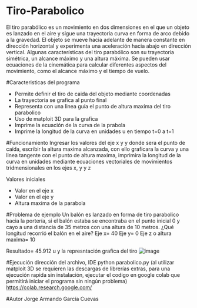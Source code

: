 # Tiro-Parabolico
El tiro parabólico es un movimiento en dos dimensiones en el que un objeto es lanzado en el aire y sigue una trayectoria curva en forma de arco debido a la gravedad. El objeto se mueve hacia adelante de manera constante en dirección horizontal y experimenta una aceleración hacia abajo en dirección vertical. Algunas características del tiro parabólico son su trayectoria simétrica, un alcance máximo y una altura máxima. Se pueden usar ecuaciones de la cinemática para calcular diferentes aspectos del movimiento, como el alcance máximo y el tiempo de vuelo.

#Caracteristicas del programa
- Permite definir el tiro de caida del objeto mediante coordenadas
- La trayectoria se grafica al punto final
- Representa con una linea guía el punto de altura maxima del tiro parabolico
- Uso de matploit 3D para la grafica
- Imprime la ecuación de la curva de la prabola
- Imprime la longitud de la curva en unidades u en tiempo t=0 a t=1

#Funcionamiento
Ingresar los valores del eje x y y donde sera el punto de caída, escribir la altura maxima alcanzada, con ello graficara la curva y una linea tangente con el punto de altura maxima, imprimira la longitud de la curva en unidades mediante ecuaciones vectoriales de movimientos tridmensionales en los ejes x, y y z 

Valores iniciales
- Valor en el eje x
- Valor en el eje y
- Altura maxima de la parabola

#Problema de ejemplo
Un balón es lanzado en forma de tiro parabolico hacia la portería, si el balón estaba se encontraba en el punto inicial 0 y cayo a una distancia de 35 metros con una altura de 10 metros. ¿Qué longitud recorrió el balón en el aire? 
Eje x= 40
Eje y= 0
Eje z o altura maxima= 10

Resultado= 45.912 u y la represntación grafica del tiro 
![image](https://github.com/JorgeCuevas189/Tiro-Parabolico/assets/79385196/d19764b5-39c9-4e59-a4eb-21772f165222)

#Ejecución dirección del archivo, IDE python parabolico.py (al utilizar matploit 3D se requieren las descargas de librerías extras, para una ejecución rapida sin instalación, ejecutar el codigo en google colab que permitirá iniciar el programa sin ningún problema) https://colab.research.google.com/

#Autor Jorge Armando García Cuevas


